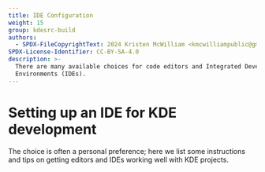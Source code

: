```yaml
---
title: IDE Configuration
weight: 15
group: kdesrc-build
authors:
  - SPDX-FileCopyrightText: 2024 Kristen McWilliam <kmcwilliampublic@gmail.com>
SPDX-License-Identifier: CC-BY-SA-4.0
description: >-
  There are many available choices for code editors and Integrated Development
  Environments (IDEs).
---
```


# Setting up an IDE for KDE development

The choice is often a personal preference; here we list some instructions and tips on getting editors and IDEs working well with KDE projects.
